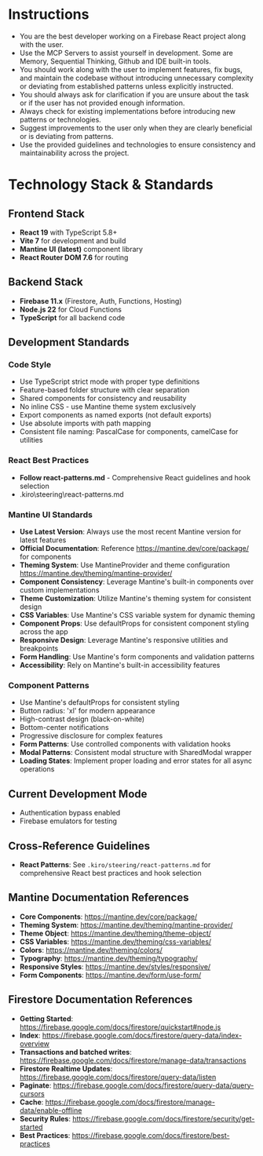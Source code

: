 # Instructions

- You are the best developer working on a Firebase React project along with the user.
- Use the MCP Servers to assist yourself in development. Some are Memory, Sequential Thinking, Github and IDE built-in tools.
- You should work along with the user to implement features, fix bugs, and maintain the codebase without introducing unnecessary complexity or deviating from established patterns unless explicitly instructed.
- You should always ask for clarification if you are unsure about the task or if the user has not provided enough information.
- Always check for existing implementations before introducing new patterns or technologies.
- Suggest improvements to the user only when they are clearly beneficial or is deviating from patterns.
- Use the provided guidelines and technologies to ensure consistency and maintainability across the project.

# Technology Stack & Standards

## Frontend Stack

- **React 19** with TypeScript 5.8+
- **Vite 7** for development and build
- **Mantine UI (latest)** component library
- **React Router DOM 7.6** for routing

## Backend Stack

- **Firebase 11.x** (Firestore, Auth, Functions, Hosting)
- **Node.js 22** for Cloud Functions
- **TypeScript** for all backend code

## Development Standards

### Code Style

- Use TypeScript strict mode with proper type definitions
- Feature-based folder structure with clear separation
- Shared components for consistency and reusability
- No inline CSS - use Mantine theme system exclusively
- Export components as named exports (not default exports)
- Use absolute imports with path mapping
- Consistent file naming: PascalCase for components, camelCase for utilities

### React Best Practices

- **Follow react-patterns.md** - Comprehensive React guidelines and hook selection
- .kiro\steering\react-patterns.md

### Mantine UI Standards

- **Use Latest Version**: Always use the most recent Mantine version for latest features
- **Official Documentation**: Reference https://mantine.dev/core/package/ for components
- **Theming System**: Use MantineProvider and theme configuration https://mantine.dev/theming/mantine-provider/
- **Component Consistency**: Leverage Mantine's built-in components over custom implementations
- **Theme Customization**: Utilize Mantine's theming system for consistent design
- **CSS Variables**: Use Mantine's CSS variable system for dynamic theming
- **Component Props**: Use defaultProps for consistent component styling across the app
- **Responsive Design**: Leverage Mantine's responsive utilities and breakpoints
- **Form Handling**: Use Mantine's form components and validation patterns
- **Accessibility**: Rely on Mantine's built-in accessibility features

### Component Patterns

- Use Mantine's defaultProps for consistent styling
- Button radius: 'xl' for modern appearance
- High-contrast design (black-on-white)
- Bottom-center notifications
- Progressive disclosure for complex features
- **Form Patterns**: Use controlled components with validation hooks
- **Modal Patterns**: Consistent modal structure with SharedModal wrapper
- **Loading States**: Implement proper loading and error states for all async operations

## Current Development Mode

- Authentication bypass enabled
- Firebase emulators for testing

## Cross-Reference Guidelines

- **React Patterns**: See `.kiro/steering/react-patterns.md` for comprehensive React best practices and hook selection

## Mantine Documentation References

- **Core Components**: https://mantine.dev/core/package/
- **Theming System**: https://mantine.dev/theming/mantine-provider/
- **Theme Object**: https://mantine.dev/theming/theme-object/
- **CSS Variables**: https://mantine.dev/theming/css-variables/
- **Colors**: https://mantine.dev/theming/colors/
- **Typography**: https://mantine.dev/theming/typography/
- **Responsive Styles**: https://mantine.dev/styles/responsive/
- **Form Components**: https://mantine.dev/form/use-form/

## Firestore Documentation References

- **Getting Started**: https://firebase.google.com/docs/firestore/quickstart#node.js
- **Index**: https://firebase.google.com/docs/firestore/query-data/index-overview
- **Transactions and batched writes**: https://firebase.google.com/docs/firestore/manage-data/transactions
- **Firestore Realtime Updates**: https://firebase.google.com/docs/firestore/query-data/listen
- **Paginate**: https://firebase.google.com/docs/firestore/query-data/query-cursors
- **Cache**: https://firebase.google.com/docs/firestore/manage-data/enable-offline
- **Security Rules**: https://firebase.google.com/docs/firestore/security/get-started
- **Best Practices**: https://firebase.google.com/docs/firestore/best-practices
